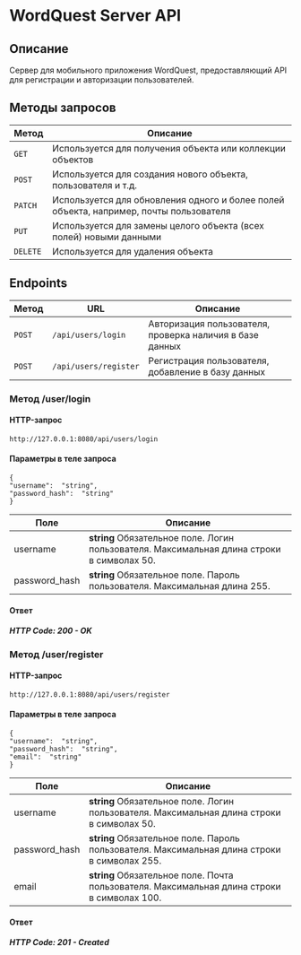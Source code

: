 
# WordQuest Server API
## Описание
Сервер для мобильного приложения WordQuest, предоставляющий API для регистрации и авторизации пользователей.


## Методы запросов
| Метод |Описание  |
|--|--|
| `GET` | Используется для получения объекта или коллекции объектов |
|`POST`|Используется для создания нового объекта, пользователя и т.д.|
|`PATCH`|Используется для обновления одного и более полей объекта, например, почты пользователя|
|`PUT`|Используется для замены целого объекта (всех полей) новыми данными|
|`DELETE`|Используется для удаления объекта|

## Endpoints
| **Метод** |**URL**| **Описание** |  
|-------|---|---------|  
| `POST`  |`/api/users/login`|Авторизация пользователя, проверка наличия в базе данных|  
| `POST`  |`/api/users/register`|Регистрация пользователя, добавление в базу данных|

### Метод /user/login
#### HTTP-запрос
```
http://127.0.0.1:8080/api/users/login
```
#### Параметры в теле запроса
```
{
"username":  "string",
"password_hash":  "string"
}
```
|Поле|Описание  |
|--|--|
| username | **string** Обязательное поле. Логин пользователя. Максимальная длина строки в символах 50.|
|password_hash|**string** Обязательное поле. Пароль пользователя. Максимальная длина 255.|
#### Ответ
##### **HTTP Code: 200 - OK**


### Метод /user/register
#### HTTP-запрос
```
http://127.0.0.1:8080/api/users/register
```
#### Параметры в теле запроса
```
{
"username":  "string",
"password_hash":  "string",
"email":  "string"
}
```
|Поле|Описание  |
|--|--|
| username | **string** Обязательное поле. Логин пользователя. Максимальная длина строки в символах 50.|
|password_hash|**string** Обязательное поле. Пароль пользователя. Максимальная длина строки в символах 255.|
|email|**string** Обязательное поле. Почта пользователя. Максимальная длина строки в символах 100.|

#### Ответ
##### **HTTP Code: 201 - Created**
